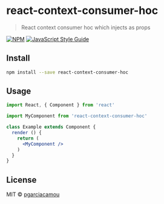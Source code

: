 # react-context-consumer-hoc

> React context consumer hoc which injects as props

[![NPM](https://img.shields.io/npm/v/react-context-consumer-hoc.svg)](https://www.npmjs.com/package/react-context-consumer-hoc) [![JavaScript Style Guide](https://img.shields.io/badge/code_style-standard-brightgreen.svg)](https://standardjs.com)

## Install

```bash
npm install --save react-context-consumer-hoc
```

## Usage

```jsx
import React, { Component } from 'react'

import MyComponent from 'react-context-consumer-hoc'

class Example extends Component {
  render () {
    return (
      <MyComponent />
    )
  }
}
```

## License

MIT © [pgarciacamou](https://github.com/pgarciacamou)
